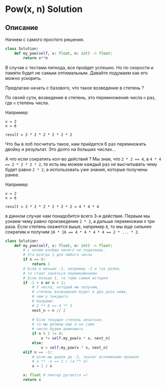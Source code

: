 # Pow(x, n) Solution

## Описание

Начнем с самого простого решения.

```python
class Solution:
    def my_pow(self, x: float, n: int) -> float:
        return x**n
```

В случае с тестами литкода, все пройдет успешно. Но по скорости и памяти будет не самым оптимальным. Давайте подумаем как его можно ускорить.

Предлагаю начать с базового, что такое возведение в степень ?

По своей сути, возведение в степень, это перемножения числа `n` раз, где `n` степень числа.

Например:

```
x = 2
n = 6

result = 2 * 2 * 2 * 2 * 2 * 2
```

Что бы в лоб посчитать такое, нам прийдется 6 раз перемножать двойку и результат. Это долго на больших числах...

А что если сократить кол-во действий ? Мы знае, что `2 * 2 == 4`, а `4 * 4 == 2 * 2 * 2 * 2`, то есть мы можем каждый раз не высчитывать чему будет равно `2 * 2`, а использовать уже знания, которые получены ранее.

Например:

```
x = 2
n = 6

result = 2 * 2 * 2 * 2 * 2 * 2 = 4 * 4 * 4
```

в данном случае нам понадобится всего 3-и действия. Первым мы узнаем чему равно произведение `2 * 2`, а дальше перемножим `4` три раза. Если степень окажется выше, например `8`, то мы еще сильнее сократим и получим `16 * 16 == 4 * 4 * 4 * 4 == 2 * ... * 2`. 

```python
class Solution:
    def my_pow(self, x: float, n: int) -> float:
        # с нолем вообще ничего не поделаешь.
        # Это всегда 1 для любого числа
        if n == 0:
            return 1
        # Если n меньше -1, например -2 и так далее,
        # то стоит заняться перемножением
        # Если больше 1, то таже самая история
        if -1 > n or n > 1:
            # У числа, который мы получим,
            # степень возведения будет в два раза ниже,
            # чем у текущего.
            # Наприме:
            # 2 ** 6 == 4 ** 3
            next_n = n // 2
            
            # Если текущая степень нечетная,
            # то мы должны еще и на само
            # число будем домножить
            if n % 2 != 0:
                x *= self.my_pow(x * x, next_n)
            else:
                x = self.my_pow(x * x, next_n)
        elif n == -1:
            # если мы дошли до -1, значит вспоминаем правило
            # a ** -n == 1 / (a ** n)
            x = 1 / x

        x: float # линтер ругается =)
        return x
```